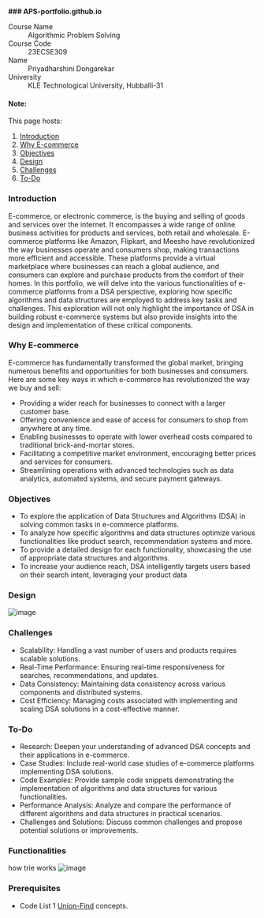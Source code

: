 **### APS-portfolio.github.io**
<dl>
<dt>Course Name</dt>
<dd>Algorithmic Problem Solving</dd>
<dt>Course Code</dt>
<dd>23ECSE309</dd>
<dt>Name</dt>
<dd>Priyadharshini Dongarekar</dd>
<dt>University</dt>
<dd>KLE Technological University, Hubballi-31</dd>
</dl>


#### Note:
This page hosts:

1. [Introduction](https://priyadharshinird.github.io/APS-portfolio.github.io/#introduction)
2. [Why E-commerce](https://priyadharshinird.github.io/APS-portfolio.github.io/#why-e-commerce)
3. [Objectives](https://priyadharshinird.github.io/APS-portfolio.github.io/#objectives)
4. [Design](https://priyadharshinird.github.io/APS-portfolio.github.io/#design)
5. [Challenges](https://priyadharshinird.github.io/APS-portfolio.github.io/#challenges)
6. [To-Do](https://priyadharshinird.github.io/APS-portfolio.github.io/#to-do)

### Introduction

E-commerce, or electronic commerce, is the buying and selling of goods and services over the internet. It encompasses a wide range of online business activities for products and services, both retail and wholesale. E-commerce platforms like Amazon, Flipkart, and Meesho have revolutionized the way businesses operate and consumers shop, making transactions more efficient and accessible. These platforms provide a virtual marketplace where businesses can reach a global audience, and consumers can explore and purchase products from the comfort of their homes.
In this portfolio, we will delve into the various functionalities of e-commerce platforms from a DSA perspective, exploring how specific algorithms and data structures are employed to address key tasks and challenges. This exploration will not only highlight the importance of DSA in building robust e-commerce systems but also provide insights into the design and implementation of these critical components.

### Why E-commerce

E-commerce has fundamentally transformed the global market, bringing numerous benefits and opportunities for both businesses and consumers. Here are some key ways in which e-commerce has revolutionized the way we buy and sell:
* Providing a wider reach for businesses to connect with a larger customer base.
* Offering convenience and ease of access for consumers to shop from anywhere at any time.
* Enabling businesses to operate with lower overhead costs compared to traditional brick-and-mortar stores.
* Facilitating a competitive market environment, encouraging better prices and services for consumers.
* Streamlining operations with advanced technologies such as data analytics, automated systems, and secure payment gateways.

### Objectives

* To explore the application of Data Structures and Algorithms (DSA) in solving common tasks in e-commerce platforms.
* To analyze how specific algorithms and data structures optimize various functionalities like product search, recommendation systems and more.
* To provide a detailed design for each functionality, showcasing the use of appropriate data structures and algorithms.
* To increase your audience reach, DSA intelligently targets users based on their search intent, leveraging your product data

### Design

![image](https://github.com/PriyadharshiniRD/APS-portfolio.github.io/assets/105196784/dece267c-337f-4caa-86d8-a7af64e48e5e)

### Challenges

* Scalability: Handling a vast number of users and products requires scalable solutions.
* Real-Time Performance: Ensuring real-time responsiveness for searches, recommendations, and updates.
* Data Consistency: Maintaining data consistency across various components and distributed systems.
* Cost Efficiency: Managing costs associated with implementing and scaling DSA solutions in a cost-effective manner.

### To-Do

* Research: Deepen your understanding of advanced DSA concepts and their applications in e-commerce.
* Case Studies: Include real-world case studies of e-commerce platforms implementing DSA solutions.
* Code Examples: Provide sample code snippets demonstrating the implementation of algorithms and data structures for various functionalities.
* Performance Analysis: Analyze and compare the performance of different algorithms and data structures in practical scenarios.
* Challenges and Solutions: Discuss common challenges and propose potential solutions or improvements.
### Functionalities

how trie works
![image](https://github.com/PriyadharshiniRD/APS-portfolio.github.io/assets/105196784/0e40a590-09ba-4f2c-80c2-f2f531718274)

### Prerequisites
* Code List 1 [Union-Find](https://github.com/prakashbh/day-today-codes/blob/master/10-union-find-basic.c) concepts.
